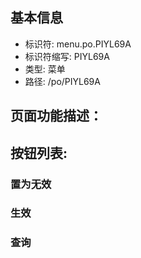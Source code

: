 
## 基本信息

- 标识符: menu.po.PIYL69A
- 标识符缩写: PIYL69A
- 类型: 菜单
- 路径: /po/PIYL69A

## 页面功能描述：





## 按钮列表:


### 置为无效



### 生效



### 查询


